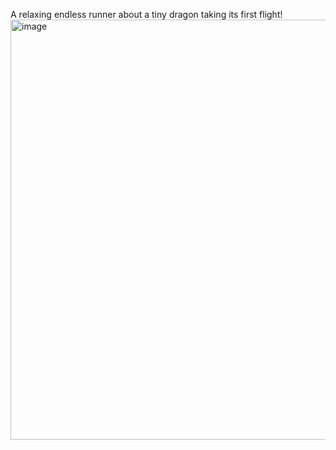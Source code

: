 A relaxing endless runner about a tiny dragon taking its first flight!
<img width="672" alt="image" src="https://github.com/sjoerdev/tiny-takeoff/assets/59654421/12f5a47e-be3d-4a22-a013-467a4008633a">
